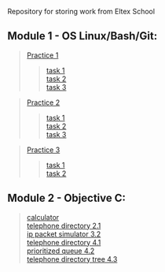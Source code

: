 Repository for storing work from Eltex School
## Module 1 - OS Linux/Bash/Git:
> [Practice 1](https://github.com/BenzinX/Eltex_School/tree/main/module1/practice1 "Путь к директории")   
>> [task 1](https://github.com/BenzinX/Eltex_School/tree/main/module1/practice1/task1 "Путь к директории")  
>> [task 2](https://github.com/BenzinX/Eltex_School/tree/main/module1/practice1/task2 "Путь к директории")  
>> [task 3](https://github.com/BenzinX/Eltex_School/tree/main/module1/practice1/task3 "Путь к директории")  

> [Practice 2](https://github.com/BenzinX/Eltex_School/tree/main/module1/practice2 "Путь к директории")  
>> [task 1](https://github.com/BenzinX/Eltex_School/tree/main/module1/practice2/task1 "Пусть к директории")  
>> [task 2](https://github.com/BenzinX/Eltex_School/tree/main/module1/practice2/task2 "Пусть к директории")  
>> [task 3](https://github.com/BenzinX/Eltex_School/tree/main/module1/practice2/task2 "Пусть к директории")  

> [Practice 3](https://github.com/BenzinX/Eltex_School/tree/main/module1/practice3 "Путь к директории")
>> [task 1](https://github.com/BenzinX/Eltex_School/tree/main/module1/practice3/task1 "Пусть к директории")  
>> [task 2](https://github.com/BenzinX/Eltex_School/tree/main/module1/practice3/task2 "Пусть к директории")  

## Module 2 - Objective C:
> [calculator](https://github.com/BenzinX/Eltex_School/tree/main/module2/calculator "Путь к директории")  
> [telephone directory 2.1](https://github.com/BenzinX/Eltex_School/tree/main/module2/telephone%20directory%202.1 "Путь к директории")  
> [ip packet simulator 3.2](https://github.com/BenzinX/Eltex_School/tree/main/module2/ip%20packet%20simulator%203.2 "Путь к директории")  
> [telephone directory 4.1](https://github.com/BenzinX/Eltex_School/tree/main/module2/telephone%20directory%204.1 "Путь к директории")  
> [prioritized queue 4.2](https://github.com/BenzinX/Eltex_School/tree/main/module2/prioritized%20queue%204.2 "Путь к директории")  
> [telephone directory tree 4.3](https://github.com/BenzinX/Eltex_School/tree/main/module2/telephone%20directory%204.1 "Пусть к директории")  

